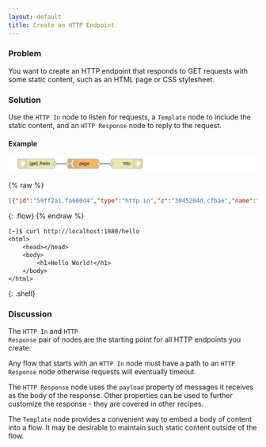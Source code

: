 ```yaml
---
layout: default
title: Create an HTTP Endpoint
---
```


### Problem

You want to create an HTTP endpoint that responds to GET requests with some static
content, such as an HTML page or CSS stylesheet.

### Solution

Use the <code class="node">HTTP In</code> node to listen for requests, a
<code class="node">Template</code> node to include the static content, and an
<code class="node">HTTP Response</code> node to reply to the request.

#### Example

![](/images/http/http-flow-001.png)

{% raw %}
~~~json
[{"id":"59ff2a1.fa600d4","type":"http in","z":"3045204d.cfbae","name":"","url":"/hello","method":"get","swaggerDoc":"","x":100,"y":80,"wires":[["54c1e70d.ab3e18"]]},{"id":"54c1e70d.ab3e18","type":"template","z":"3045204d.cfbae","name":"page","field":"payload","fieldType":"msg","format":"handlebars","syntax":"mustache","template":"<html>\n    <head></head>\n    <body>\n        <h1>Hello World!</h1>\n    </body>\n</html>","x":250,"y":80,"wires":[["266c286f.d993d8"]]},{"id":"266c286f.d993d8","type":"http response","z":"3045204d.cfbae","name":"","x":390,"y":80,"wires":[]}]
~~~
{: .flow}
{% endraw %}

~~~text
[~]$ curl http://localhost:1880/hello
<html>
    <head></head>
    <body>
        <h1>Hello World!</h1>
    </body>
</html>
~~~
{: .shell}

### Discussion

The <code class="node">HTTP In</code> and <code class="node">HTTP Response</code>
pair of nodes are the starting point for all HTTP endpoints you create.

Any flow that starts with an <code class="node">HTTP In</code> node must have a
path to an <code class="node">HTTP Response</code> node otherwise requests will
eventually timeout.

The <code class="node">HTTP Response</code> node uses the `payload` property of
messages it receives as the body of the response. Other properties can be used to
further customize the response - they are covered in other recipes.

The <code class="node">Template</code> node provides a convenient way to embed
a body of content into a flow. It may be desirable to maintain such static content
outside of the flow.

